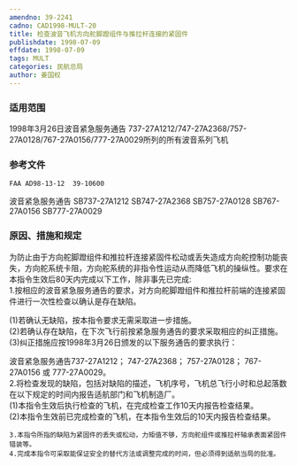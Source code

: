 ```yaml
---
amendno: 39-2241  
cadno: CAD1998-MULT-20  
title: 检查波音飞机方向舵脚蹬组件与推拉杆连接的紧固件  
publishdate: 1998-07-09  
effdate: 1998-07-09  
tags: MULT  
categories: 民航总局  
author: 姜国权  
---
```

  
### 适用范围  
1998年3月26日波音紧急服务通告 737-27A1212/747-27A2368/757-27A0128/767-27A0156/777-27A0029所列的所有波音系列飞机  
  
<!--more-->  
### 参考文件  
    FAA AD98-13-12  39-10600  
波音紧急服务通告 SB737-27A1212 SB747-27A2368 SB757-27A0128 SB767-27A0156 SB777-27A0029  
  
### 原因、措施和规定  
为防止由于方向舵脚蹬组件和推拉杆连接紧固件松动或丢失造成方向舵控制功能丧失，方向舵系统卡阻，方向舵系统的非指令性运动从而降低飞机的操纵性。要求在本指令生效后80天内完成以下工作，除非事先已完成:  
    1.按相应的波音紧急服务通告的要求，对方向舵脚蹬组件和推拉杆前端的连接紧固件进行一次性检查以确认是存在缺陷。  
      
(1)若确认无缺陷，按本指令要求无需采取进一步措施。  
     (2)若确认存在缺陷，在下次飞行前按紧急服务通告的要求采取相应的纠正措施。  
(3)纠正措施应按1998年3月26日颁发的以下服务通告的要求执行：  
  
波音紧急服务通告737-27A1212； 747-27A2368； 757-27A0128； 767-27A0156 或 777-27A0029。  
    2.将检查发现的缺陷，包括对缺陷的描述，飞机序号，飞机总飞行小时和总起落数在以下规定的时间内报告适航部门和飞机制造厂。  
(1)本指令生效后执行检查的飞机，在完成检查工作10天内报告检查结果。  
(2)本指令生效前已完成检查的飞机，在本指令生效后的10天内报告检查结果。  
  
    3.本指令所指的缺陷为紧固件的丢失或松动，力矩值不够，方向舵组件或推拉杆轴承表面紧固件错装等。  
    4.完成本指令可采取能保证安全的替代方法或调整完成的时间，但必须得到适航当局的批准。  
  
